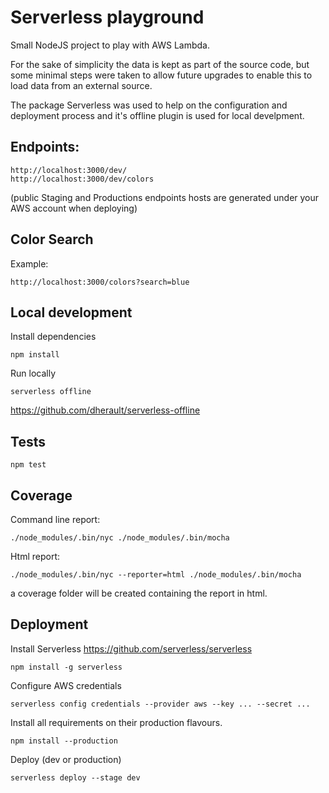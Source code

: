 
# Serverless playground #

Small NodeJS project to play with AWS Lambda.

For the sake of simplicity the data is kept as part of the source code, but some minimal steps were taken to allow future upgrades to enable this to load data from an external source.

The package Serverless was used to help on the configuration and deployment process and it's offline plugin is used for local develpment. 

## Endpoints: ##
```
http://localhost:3000/dev/
http://localhost:3000/dev/colors
```
(public Staging and Productions endpoints hosts are generated under your AWS account when deploying)
 
## Color Search ##

Example:
```
http://localhost:3000/colors?search=blue
```

## Local development ##

Install dependencies
```
npm install
```

Run locally
```
serverless offline
```

https://github.com/dherault/serverless-offline

## Tests ##

```
npm test
```

## Coverage ##
Command line report:
```
./node_modules/.bin/nyc ./node_modules/.bin/mocha
```
Html report:
```
./node_modules/.bin/nyc --reporter=html ./node_modules/.bin/mocha
```
a coverage folder will be created containing the report in html.

## Deployment ##

Install Serverless https://github.com/serverless/serverless
```
npm install -g serverless
```

Configure AWS credentials 
```
serverless config credentials --provider aws --key ... --secret ...
```

Install all requirements on their production flavours.

```
npm install --production
```


Deploy (dev or production)

```
serverless deploy --stage dev
```


